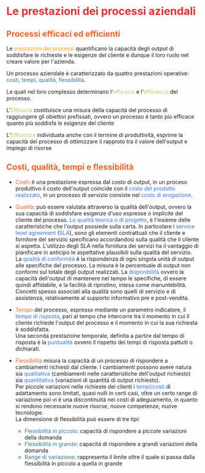  # **<span style="color:#EB2E31">Le prestazioni dei processi aziendali</span>**

## <span style="color:#F76120">Processi efficaci ed efficienti</span>

Le <span style="color:#FA9C20">prestazioni dei processi</span> quantificano la capacità degli output di soddisfare le richieste e le esigenze del cliente e dunque il loro ruolo nel creare valore per l'azienda.

Un processo aziendale è caratterizzato da quattro prestazioni operative: <span style="color:#32739C">costi, tempi, qualità, flessibilità</span>.

Le quali nel loro complesso determinano l'<span style="color:#BEC967">efficacia</span> e l'<span style="color:#BEC967">efficienza</span> del processo.

L'<span style="color:#BEC967">Efficacia</span> costituisce una misura della capacità del processo di raggiungere gli obiettivi prefissati, ovvero un processo è tanto più efficace quanto più soddisfa le esigenze del cliente

L'<span style="color:#BEC967">Efficienza</span> individuata anche con il termine di produttività, esprime la capacità del processo di ottimizzare il rapproto tra il valore dell'output e impiego di risorse

## <span style="color:#F76120">Costi, qualità, tempi e flessibilità</span>

- <span style="color:#F76120">Costi</span>: è una prestazione espressa dal costo di output, in un proceso produttivo il costo dell'output coincide con il <span style="color:#3273EC">costo del prodotto realizzato</span>, in un processo di servizio consiste nel <span style="color:#3273EC">costo di erogazione</span>.

- <span style="color:#F76120">Qualità</span>: può essere valutata attraverso la qualità dell'output, ovvero la sua capacità di soddisfare esigenze d'uso espresse o implicite del cliente del processo. <span style="color:#3273EC">La qualità teorica o di progetto</span>, è l'insieme delle caratteristiche che l'output possiede sulla carta. In particolare i <span style="color:#3273EC">service level agreement</span> (<span style="color:#3273EC">SLA</span>), sono gli elementi contrattuali che il cliente e fornitore del servizio specificano accordandosi sulla qualità che il cliente si aspetta. L'utilizzo degli SLA nella fornitura dei servizi ha il vantaggio di pianificare in anticipo le aspettative plausibili sulla qualità del servizio.<br> La <span style="color:#3273EC">qualità di conformità</span> è la rispondenza di ogni singola unità di output alle specifiche del processo. La misura è la percentuale di output non conformi sul totale degli output realizzati. La <span style="color:#3273EC">disponibilità</span> ovvero la capacità dell'output di mantenere nel tempo le specifiche, di essere quindi affidabile, e la facilità di ripristino, intesa come manuntebilità.<br>Concetti spesso associati alla qualità sono quelli di servizio e di assistenza, relativamente al supporto informativo pre e post-vendita.

- <span style="color:#F76120">Tempo</span> del processo, espresso mediante un parametro indicatore, il <span style="color:#3273EC">tempo di risposta</span>, pari al tempo che intercorre tra il momento in cui il cliente richiede l'output del processo e il momento in cui la sua richiesta è soddisfatta.<br>Una seconda prestazione temporale, definita a partire dal tempo di risposta è la <span style="color:#3273EC">puntualità</span> ovvero il rispetto dei tempi di risposta pattuiti o dichiarati.

- <span style="color:#F76120">Flessibilità</span> misura la capacità di un processo di rispondere a cambiamenti richiesti dal cliente. I cambiamenti possono avere natura sia <span style="color:#3273EC">qualitativa</span> (cambiamenti nelle caratteristiche dell'output richiesto) sia <span style="color:#3273EC">quantitativa</span> (variazioni di quantità di output richiesto).<br>Per piccole variazioni nelle richieste dei clienti i <span style="color:#3273EC">tempi/costi</span> di adattamento sono limitati, quasi nulli in certi casi, oltre un certo range di variazione poi vi è una discontinuità nei costi di adeguamento, in quanto si rendono necessarie nuove risorse, nuove competenze, nuove tecnologie. <br> La dimensione di flessibilità può essere di tre tipi:
	- <span style="color:#32739C">Flessibilità in piccolo</span>: capacità di rispondere a piccole variazioni della domanda
	- <span style="color:#32739C">Flessibilità in grande</span>: capacità di rispondere a grandi variazioni della domanda
	- <span style="color:#32739C">Range di variazione</span>: rappresenta il limite oltre il quale si passa dalla flessibilità in piccolo a quella in grande